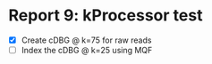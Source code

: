 # **Report 9: kProcessor test**



- [x] Create cDBG @ k=75 for raw reads
- [ ] Index the cDBG  @ k=25 using MQF